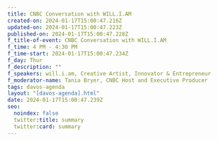 ```yaml
---
title: CNBC Conversation with WILL.I.AM
created-on: 2024-01-17T15:00:47.216Z
updated-on: 2024-01-17T15:00:47.223Z
published-on: 2024-01-17T15:00:47.228Z
f_title-of-event: CNBC Conversation with WILL.I.AM
f_time: 4 PM - 4:30 PM
f_time-start: 2024-01-17T15:00:47.234Z
f_day: Thur
f_description: ""
f_speakers: will.i.am, Creative Artist, Innovator & Entrepreneur
f_moderator-name: Tania Bryer, CNBC Host and Executive Producer
tags: davos-agenda
layout: "[davos-agenda].html"
date: 2024-01-17T15:00:47.239Z
seo:
  noindex: false
  twitter:title: summary
  twitter:card: summary
---
```

